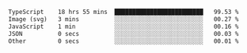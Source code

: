 <!--START_SECTION:waka-->

```txt
TypeScript    18 hrs 55 mins  █████████████████████████   99.53 %
Image (svg)   3 mins          ░░░░░░░░░░░░░░░░░░░░░░░░░   00.27 %
JavaScript    1 min           ░░░░░░░░░░░░░░░░░░░░░░░░░   00.16 %
JSON          0 secs          ░░░░░░░░░░░░░░░░░░░░░░░░░   00.03 %
Other         0 secs          ░░░░░░░░░░░░░░░░░░░░░░░░░   00.01 %
```

<!--END_SECTION:waka-->
